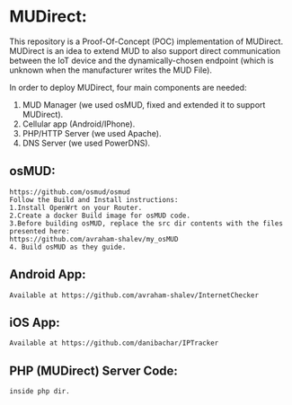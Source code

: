# MUDirect:

This repository is a Proof-Of-Concept (POC) implementation of MUDirect.
MUDirect is an idea to extend MUD to also support direct communication between the IoT device and the dynamically-chosen endpoint 
(which is unknown when the manufacturer writes the MUD File).

In order to deploy MUDirect, four main components are needed:
1. MUD Manager (we used osMUD, fixed and extended it to support MUDirect).
2. Cellular app (Android/IPhone).
3. PHP/HTTP Server (we used Apache).
4. DNS Server (we used PowerDNS).

## osMUD:

	https://github.com/osmud/osmud
	Follow the Build and Install instructions:
	1.Install OpenWrt on your Router.
	2.Create a docker Build image for osMUD code.
	3.Before building osMUD, replace the src dir contents with the files presented here:
	https://github.com/avraham-shalev/my_osMUD
	4. Build osMUD as they guide.

## Android App:

	Available at https://github.com/avraham-shalev/InternetChecker

## iOS App:

	Available at https://github.com/danibachar/IPTracker

## PHP (MUDirect) Server Code:

	inside php dir.